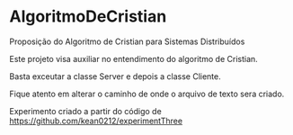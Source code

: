 # AlgoritmoDeCristian
Proposição do Algoritmo de Cristian para Sistemas Distribuídos

Este projeto visa auxiliar no entendimento do algoritmo de Cristian.

Basta exceutar a classe Server e depois a classe Cliente.

Fique atento em alterar o caminho de onde o arquivo de texto sera criado.

Experimento criado a partir do código de https://github.com/kean0212/experimentThree 

